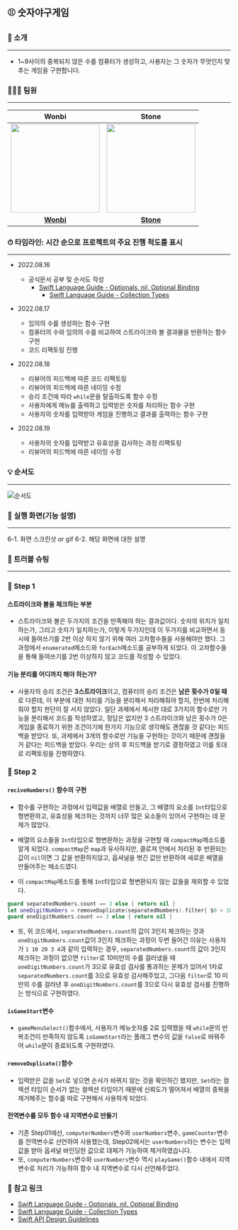 ## ⚾️ 숫자야구게임

### 📑 소개
---
- 1~9사이의 중복되지 않은 수를 컴퓨터가 생성하고, 사용자는 그 숫자가 무엇인지 맞추는 게임을 구현합니다.

### 🧑🏻‍💻 팀원
---

|Wonbi|Stone|
|:----:|:----:|
|<img src="https://avatars.githubusercontent.com/u/88074999?v=4" width="200px" height="200px">|<img src="https://avatars.githubusercontent.com/u/74972815?v=4" width="200px" height="200px">|
|**[Wonbi](https://github.com/wonbi92)**|**[Stone](https://github.com/lws2269)**|
### ⏱ 타임라인: 시간 순으로 프로젝트의 주요 진행 척도를 표시
---
- 2022.08.16
	- 공식문서 공부 및 순서도 작성
		- [Swift Language Guide - Optionals, nil, Optional Binding](https://docs.swift.org/swift-book/LanguageGuide/TheBasics.html)
    		- [Swift Language Guide - Collection Types](https://docs.swift.org/swift-book/LanguageGuide/CollectionTypes.html)
        
 - 2022.08.17
 	- 임의의 수를 생성하는 함수 구현
 	- 컴퓨터의 수와 임의의 수를 비교하여 스트라이크와 볼 결과물을 반환하는 함수 구현
    - 코드 리팩토링 진행

- 2022.08.18
	- 리뷰어의 피드백에 따른 코드 리팩토링
    - 리뷰어의 피드백에 따른 네이밍 수정
    - 승리 조건에 따라 `while`문을 탈출하도록 함수 수정
	- 사용자에게 메뉴를 출력하고 입력받은 숫자를 처리하는 함수 구현
 	- 사용자의 숫자를 입력받아 게임을 진행하고 결과를 출력하는 함수 구현
   
- 2022.08.19
	- 사용자의 숫자를 입력받고 유효성을 검사하는 과정 리팩토링
    - 리뷰어의 피드백에 따른 네이밍 수정
        

### 💡 순서도
---
![순서도](https://github.com/wonbi92/ios-number-baseball/blob/main/numberBaseballFlowChart.png?raw=true)

### 📱 실행 화면(기능 설명)
---
6-1. 화면 스크린샷 or gif
6-2. 해당 화면에 대한 설명
### 🚀 트러블 슈팅
---
### 📍 Step 1

#### 스트라이크와 볼을 체크하는 부분

- 스트라이크와 볼은 두가지의 조건을 만족해야 하는 결과값이다. 숫자의 위치가 일치하는가, 그리고 숫자가 일치하는가, 이렇게 두가지인데 이 두가지를 비교하면서 동시에 들여쓰기를 2번 이상 하지 않기 위해 여러 고차함수들을 사용해야만 했다. 그 과정에서 `enumerated`메소드와 `forEach`메소드를 공부하게 되었다. 이 고차함수들을 통해 들여쓰기를 2번 이상하지 않고 코드를 작성할 수 있었다.

#### 기능 분리를 어디까지 해야 하는가?

- 사용자의 승리 조건은 **3스트라이크**이고, 컴퓨터의 승리 조건은 **남은 횟수가 0일 때**로 다른데, 이 부분에 대한 처리를 기능을 분리해서 처리해줘야 할지, 한번에 처리해줘야 할지 판단이 잘 서지 않았다. 일단 과제에서 제시한 대로 3가지의 함수로만 기능을 분리해서 코드를 작성하였고, 정답은 없지만 3 스트라이크와 남은 횟수가 0은 게임을 종료하기 위한 조건이기에 한가지 기능으로 생각해도 괜찮을 것 같다는 피드백을 받았다. 또, 과제에서 3개의 함수로만 기능을 구현하는 것이기 때문에 괜찮을거 같다는 피드백을 받았다. 우리는 상의 후 피드백을 받기로 결정하였고 이를 토대로 리팩토링을 진행하였다.

### 📍 Step 2

#### `reciveNumbers()` 함수의 구현
- 함수를 구현하는 과정에서 입력값을 배열로 만들고, 그 배열의 요소를 `Int`타입으로 형변환하고, 유효성을 체크하는 것까지 너무 많은 요소들이 있어서 구현하는 데 문제가 많았다.

- 배열의 요소들을 `Int`타입으로 형변환하는 과정을 구현할 때 `compactMap`메소드를 알게 되었다. `compactMap`은 `map`과 유사하지만, 클로져 안에서 처리된 후 반환되는 값이 `nil`이면 그 값을 반환하지않고, 옵셔널을 벗긴 값만 반환하여 새로운 배열을 만들어주는 메소드였다. 

- 이 `compactMap`메소드를 통해 `Int`타입으로 형변환되지 않는 값들을 제외할 수 있었다.
```Swift
guard separatedNumbers.count == 3 else { return nil }
let oneDigitNumbers = removeDuplicate(separatedNumbers).filter{ $0 < 10 }
guard oneDigitNumbers.count == 3 else { return nil }
```
- 또, 위 코드에서, `separatedNumbers.count`의 값이 3인지 체크하는 것과 `oneDigitNumbers.count`값이 3인지 체크하는 과정이 두번 들어간 이유는 사용자가 `1 10 20 3 4`과 같이 입력하는 경우, `separatedNumbers.count`의 값이 3인지 체크하는 과정이 없으면 `filter`로 10미만의 수를 걸러냈을 때 `oneDigitNumbers.count`가 3으로 유효성 검사를 통과하는 문제가 있어서 1차로 `separatedNumbers.count`를 3으로 유효성 검사해주었고, 그다음 `filter`로 10 미만의 수를 걸러낸 후 `oneDigitNumbers.count`를 3으로 다시 유효성 검사를 진행하는 방식으로 구현하였다.

#### `isGameStart`변수
- `gameMenuSelect()`함수에서, 사용자가 메뉴숫자를 2로 입력했을 때 `while`문의 반복조건이 만족하지 않도록 `isGameStart`라는 플래그 변수의 값을 `false`로 바꿔주어 `while`문이 종료되도록 구현하였다.

#### `removeDuplicate()`함수
- 입력받은 값을 `Set`로 넣으면 순서가 바뀌지 않는 것을 확인하긴 했지만, `Set`라는 컬렉션 타입이 순서가 없는 컬렉션 타입이기 때문에 신뢰도가 떨어져서 배열의 중복을 제거해주는 함수를 따로 구현해서 사용하게 되었다.

#### 전역변수를 모두 함수 내 지역변수로 만들기
- 기존 Step01에선, `computerNumbers`변수와 `userNumbers`변수, `gameCounter`변수를 전역변수로 선언하여 사용했는데, Step02에서는 `userNumbers`라는 변수는 입력값을 받아 옵셔널 바인딩한 값으로 대체가 가능하여 제거하였습니다.
- 또, `computerNumbers`변수와 `userNumbers`변수 역시 `playGame()`함수 내에서 지역변수로 처리가 가능하여 함수 내 지역변수로 다시 선언해주었다.

### 📎 참고 링크
- [Swift Language Guide - Optionals, nil, Optional Binding](https://docs.swift.org/swift-book/LanguageGuide/TheBasics.html)
- [Swift Language Guide - Collection Types](https://docs.swift.org/swift-book/LanguageGuide/CollectionTypes.html)
- [Swift API Design Guidelines](https://swift.org/documentation/api-design-guidelines/)
